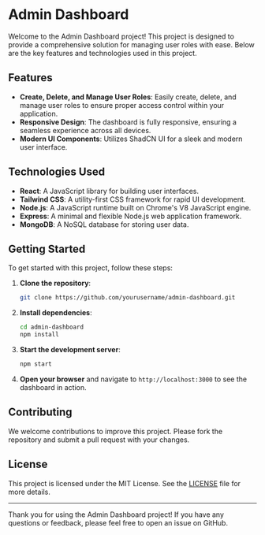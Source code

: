 # Admin Dashboard

Welcome to the Admin Dashboard project! This project is designed to provide a comprehensive solution for managing user roles with ease. Below are the key features and technologies used in this project.

## Features

- **Create, Delete, and Manage User Roles**: Easily create, delete, and manage user roles to ensure proper access control within your application.
- **Responsive Design**: The dashboard is fully responsive, ensuring a seamless experience across all devices.
- **Modern UI Components**: Utilizes ShadCN UI for a sleek and modern user interface.

## Technologies Used

- **React**: A JavaScript library for building user interfaces.
- **Tailwind CSS**: A utility-first CSS framework for rapid UI development.
- **Node.js**: A JavaScript runtime built on Chrome's V8 JavaScript engine.
- **Express**: A minimal and flexible Node.js web application framework.
- **MongoDB**: A NoSQL database for storing user data.

## Getting Started

To get started with this project, follow these steps:

1. **Clone the repository**:
    ```bash
    git clone https://github.com/yourusername/admin-dashboard.git
    ```

2. **Install dependencies**:
    ```bash
    cd admin-dashboard
    npm install
    ```

3. **Start the development server**:
    ```bash
    npm start
    ```

4. **Open your browser** and navigate to `http://localhost:3000` to see the dashboard in action.

## Contributing

We welcome contributions to improve this project. Please fork the repository and submit a pull request with your changes.

## License

This project is licensed under the MIT License. See the [LICENSE](LICENSE) file for more details.

---

Thank you for using the Admin Dashboard project! If you have any questions or feedback, please feel free to open an issue on GitHub.
